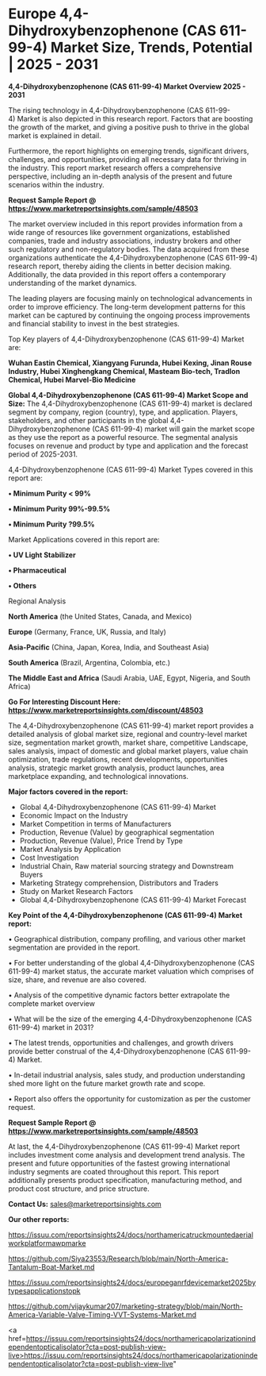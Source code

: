 # Europe 4,4-Dihydroxybenzophenone (CAS 611-99-4) Market Size, Trends, Potential | 2025 - 2031

<Strong> 4,4-Dihydroxybenzophenone (CAS 611-99-4) Market Overview 2025 - 2031</strong>

The rising technology in 4,4-Dihydroxybenzophenone (CAS 611-99-4) Market is also depicted in this research report. Factors that are boosting the growth of the market, and giving a positive push to thrive in the global market is explained in detail.

Furthermore, the report highlights on emerging trends, significant drivers, challenges, and opportunities, providing all necessary data for thriving in the industry. This report market research offers a comprehensive perspective, including an in-depth analysis of the present and future scenarios within the industry.

<strong>Request Sample Report @ <a href=https://www.marketreportsinsights.com/sample/48503>https://www.marketreportsinsights.com/sample/48503</a></strong>

The market overview included in this report provides information from a wide range of resources like government organizations, established companies, trade and industry associations, industry brokers and other such regulatory and non-regulatory bodies. The data acquired from these organizations authenticate the 4,4-Dihydroxybenzophenone (CAS 611-99-4) research report, thereby aiding the clients in better decision making. Additionally, the data provided in this report offers a contemporary understanding of the market dynamics.

The leading players are focusing mainly on technological advancements in order to improve efficiency. The long-term development patterns for this market can be captured by continuing the ongoing process improvements and financial stability to invest in the best strategies.

Top Key players of 4,4-Dihydroxybenzophenone (CAS 611-99-4) Market are:

<strong>Wuhan Eastin Chemical, Xiangyang Furunda, Hubei Kexing, Jinan Rouse Industry, Hubei Xinghengkang Chemical, Masteam Bio-tech, Tradlon Chemical, Hubei Marvel-Bio Medicine</strong>

<strong><b>Global 4,4-Dihydroxybenzophenone (CAS 611-99-4) Market Scope and Size:</b></strong>
The 4,4-Dihydroxybenzophenone (CAS 611-99-4) market is declared segment by company, region (country), type, and application. Players, stakeholders, and other participants in the global 4,4-Dihydroxybenzophenone (CAS 611-99-4) market will gain the market scope as they use the report as a powerful resource. The segmental analysis focuses on revenue and product by type and application and the forecast period of 2025-2031.

4,4-Dihydroxybenzophenone (CAS 611-99-4) Market Types covered in this report are:

<strong>•  Minimum Purity < 99%

•  Minimum Purity 99%-99.5%

•  Minimum Purity ?99.5%</strong>

Market Applications covered in this report are:

<strong>•  UV Light Stabilizer

•  Pharmaceutical

•  Others</strong> 

Regional Analysis

<strong>North America</strong> (the United States, Canada, and Mexico)

<strong>Europe</strong> (Germany, France, UK, Russia, and Italy)

<strong>Asia-Pacific</strong> (China, Japan, Korea, India, and Southeast Asia)

<strong>South America</strong> (Brazil, Argentina, Colombia, etc.)

<strong>The Middle East and Africa</strong> (Saudi Arabia, UAE, Egypt, Nigeria, and South Africa)

<strong>Go For Interesting Discount Here: <a href=https://www.marketreportsinsights.com/discount/48503>https://www.marketreportsinsights.com/discount/48503</a></strong>

The 4,4-Dihydroxybenzophenone (CAS 611-99-4) market report provides a detailed analysis of global market size, regional and country-level market size, segmentation market growth, market share, competitive Landscape, sales analysis, impact of domestic and global market players, value chain optimization, trade regulations, recent developments, opportunities analysis, strategic market growth analysis, product launches, area marketplace expanding, and technological innovations.

<strong><b>Major factors covered in the report:</b></strong>
<ul>
  <li>Global 4,4-Dihydroxybenzophenone (CAS 611-99-4) Market </li>
  <li>Economic Impact on the Industry</li>
  <li>Market Competition in terms of Manufacturers</li>
  <li>Production, Revenue (Value) by geographical segmentation</li>
  <li>Production, Revenue (Value), Price Trend by Type</li>
  <li>Market Analysis by Application</li>
  <li>Cost Investigation</li>
  <li>Industrial Chain, Raw material sourcing strategy and Downstream Buyers</li>
  <li>Marketing Strategy comprehension, Distributors and Traders</li>
  <li>Study on Market Research Factors</li>
  <li>Global 4,4-Dihydroxybenzophenone (CAS 611-99-4) Market Forecast</li>
</ul>

<strong><b>Key Point of the 4,4-Dihydroxybenzophenone (CAS 611-99-4) Market report:</b></strong>

• Geographical distribution, company profiling, and various other market segmentation are provided in the report.

• For better understanding of the global 4,4-Dihydroxybenzophenone (CAS 611-99-4) market status, the accurate market valuation which comprises of size, share, and revenue are also covered.

• Analysis of the competitive dynamic factors better extrapolate the complete market overview

• What will be the size of the emerging 4,4-Dihydroxybenzophenone (CAS 611-99-4) market in 2031?

• The latest trends, opportunities and challenges, and growth drivers provide better construal of the 4,4-Dihydroxybenzophenone (CAS 611-99-4) Market.

• In-detail industrial analysis, sales study, and production understanding shed more light on the future market growth rate and scope.

• Report also offers the opportunity for customization as per the customer request.

<strong>Request Sample Report @ <a href=https://www.marketreportsinsights.com/sample/48503>https://www.marketreportsinsights.com/sample/48503</a></strong>

At last, the 4,4-Dihydroxybenzophenone (CAS 611-99-4) Market report includes investment come analysis and development trend analysis. The present and future opportunities of the fastest growing international industry segments are coated throughout this report. This report additionally presents product specification, manufacturing method, and product cost structure, and price structure.

<strong>Contact Us:</strong>
sales@marketreportsinsights.com

<strong>Our other reports:</strong>

<a href=https://issuu.com/reportsinsights24/docs/northamericatruckmountedaerialworkplatformawpmarke>https://issuu.com/reportsinsights24/docs/northamericatruckmountedaerialworkplatformawpmarke</a>

<a href=https://github.com/Siya23553/Research/blob/main/North-America-Tantalum-Boat-Market.md>https://github.com/Siya23553/Research/blob/main/North-America-Tantalum-Boat-Market.md</a>

<a href=https://issuu.com/reportsinsights24/docs/europeganrfdevicemarket2025bytypesapplicationstopk>https://issuu.com/reportsinsights24/docs/europeganrfdevicemarket2025bytypesapplicationstopk</a>

<a href=https://github.com/vijaykumar207/marketing-strategy/blob/main/North-America-Variable-Valve-Timing-VVT-Systems-Market.md>https://github.com/vijaykumar207/marketing-strategy/blob/main/North-America-Variable-Valve-Timing-VVT-Systems-Market.md</a>

<a href=https://issuu.com/reportsinsights24/docs/northamericapolarizationindependentopticalisolator?cta=post-publish-view-live>https://issuu.com/reportsinsights24/docs/northamericapolarizationindependentopticalisolator?cta=post-publish-view-live</a>"
